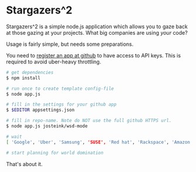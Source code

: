 
# Stargazers^2

Stargazers^2 is a simple node.js application which allows you to gaze
back at those gazing at your projects. What big companies are using *your* code?

Usage is fairly simple, but needs some preparations.

You need to [register an app at github](https://github.com/settings/developers) to
have access to API keys. This is required to avoid uber-heavy throttling.


````bash
# get dependencies
$ npm install

# run once to create template config-file
$ node app.js

# fill in the settings for your github app
$ $EDITOR appsettings.json

# fill in repo-name. Note do NOT use the full github HTTPS url.
$ node app.js josteink/wsd-mode

# wait
[ 'Google', 'Uber', 'Samsung', 'SUSE', 'Red hat', 'Rackspace', 'Amazon', ... ]

# start planning for world domination
````

That's about it.
